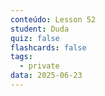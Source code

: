 ```yaml
---
conteúdo: Lesson 52
student: Duda
quiz: false
flashcards: false
tags:
  - private
data: 2025-06-23
---
```


